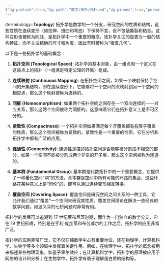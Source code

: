 ```yaml
---
{"dg-publish":true,"dg-path":"数学/拓扑/拓扑.md","dg-pinned":true,"permalink":"/数学/拓扑/拓扑/","pinned":true,"dgPassFrontmatter":true,"noteIcon":"","created":"2024-05-21T15:20:28.262+08:00","updated":"2024-08-15T23:13:24.423+08:00"}
---
```


(terminology::**Topology**)
拓扑学是数学的一个分支，研究空间的性质和结构，这些性质在连续变形（如拉伸、扭曲和弯曲）下保持不变，但不包括撕裂和粘合。这种变形也被称为同胚，是拓扑学中一个重要的概念。拓扑学关注的是更为一般的结构特征，而不关注精确的尺寸和角度，因此有时被称为“橡皮几何”。

以下是一些拓扑学的基础概念：

1. **拓扑空间 (Topological Space)**: 拓扑学的基本对象，由一组点和一个定义在这些点上的拓扑（一组满足特定公理的开集）组成。

2. **连续映射 (Continuous Mapping)**: 在拓扑空间之间，如果一个映射保持了空间的开集结构，即在连续变形下，它能够将一个空间的点映射到另一个空间的相应点，那么这个映射被称为连续的。

3. **同胚 (Homeomorphism)**: 如果两个拓扑空间之间存在一个双向连续的一一对应关系，那么这两个空间被称为同胚的。这意味着它们在拓扑意义上是不可区分的。

4. **紧致性 (Compactness)**: 一个拓扑空间如果满足每个开覆盖都有有限子覆盖的性质，那么这个空间被称为紧致的。紧致性是一个重要的性质，它在分析和拓扑学中都有广泛的应用。

5. **连通性 (Connectivity)**: 连通性是描述拓扑空间是否能够被分割成不相交的部分。如果一个空间不能被分割成两个非空的开子集，那么这个空间被称为连通的。

6. **基本群 (Fundamental Group)**: 基本群是代数拓扑中的一个重要概念，它提供了一种量化空间“洞”的方法。基本群是空间中所有可能的环路的集合，这些环路在某种意义上是“同伦”的，即可以通过连续变形相互转换。

7. **覆盖空间 (Covering Space)**: 覆盖空间是研究空间之间关系的一种工具，它允许我们通过“覆盖”一个空间来研究其性质。覆盖空间理论在解决一些经典的数学问题，如波义耳的七桥问题时非常有用。

拓扑学的发展可以追溯到 17 世纪莱布尼茨时期，而作为一门独立的数学分支，它在 19 世纪形成，特别是在亨利·庞加莱和布劳威尔的工作之后。拓扑学的应用非常广泛，


拓扑学的应用非常广泛，它不仅在纯数学中占有重要地位，还在物理学、计算机科学、生物学等多个领域中发挥着关键作用。例如，在物理学中，拓扑学的概念被用来描述某些物理现象，如量子霍尔效应；在计算机科学中，拓扑学的原理被应用于网络的设计和分析；在生物学中，拓扑学有助于理解蛋白质的结构等。